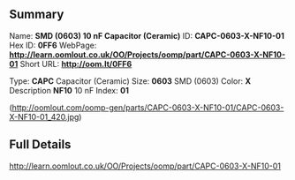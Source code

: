 

 ## Summary
Name: __SMD (0603) 10 nF Capacitor (Ceramic)__
ID: __CAPC-0603-X-NF10-01__
Hex ID: __0FF6__
WebPage: __http://learn.oomlout.co.uk/OO/Projects/oomp/part/CAPC-0603-X-NF10-01__
Short URL: __http://oom.lt/0FF6__

Type: __CAPC__ Capacitor (Ceramic) 
Size: __0603__ SMD (0603) 
Color: __X__  
Description __NF10__ 10 nF 
Index: __01__


(http://oomlout.com/oomp-gen/parts/CAPC-0603-X-NF10-01/CAPC-0603-X-NF10-01_420.jpg)


 ## Full Details
 http://learn.oomlout.co.uk/OO/Projects/oomp/part/CAPC-0603-X-NF10-01














